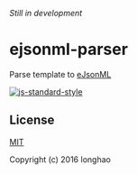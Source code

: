 <i>Still in development</i>

# ejsonml-parser

Parse template to [eJsonML](https://github.com/longhaohe/ejsonml)

[![js-standard-style](https://img.shields.io/badge/code%20style-standard-brightgreen.svg)](http://standardjs.com)

## License

[MIT](http://opensource.org/licenses/MIT)

Copyright (c) 2016 longhao
